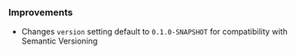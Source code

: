 ### Improvements

- Changes `version` setting default to `0.1.0-SNAPSHOT` for compatibility with Semantic Versioning
